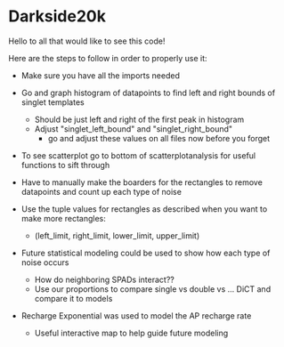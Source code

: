 # Darkside20k
Hello to all that would like to see this code!


Here are the steps to follow in order to properly use it:
- Make sure you have all the imports needed
- Go and graph histogram of datapoints to find left and right bounds of singlet templates
    - Should be just left and right of the first peak in histogram
    - Adjust "singlet_left_bound" and "singlet_right_bound"
        - go and adjust these values on all files now before you forget

- To see scatterplot go to bottom of scatterplotanalysis for useful functions to sift through
- Have to manually make the boarders for the rectangles to remove datapoints and count up each type of noise
- Use the tuple values for rectangles as described when you want to make more rectangles:
    - (left_limit, right_limit, lower_limit, upper_limit)

- Future statistical modeling could be used to show how each type of noise occurs
    - How do neighboring SPADs interact??
    - Use our proportions to compare single vs double vs ... DiCT and compare it to models

- Recharge Exponential was used to model the AP recharge rate
    - Useful interactive map to help guide future modeling
